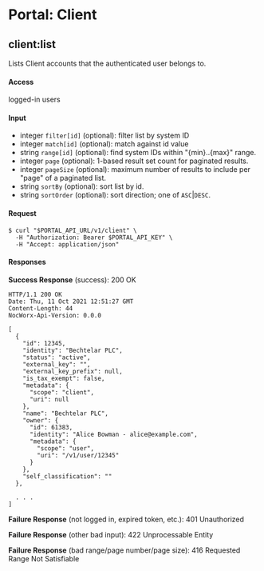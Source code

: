 # Portal: Client

## client:list
Lists Client accounts that the authenticated user belongs to.

#### Access
logged-in users

#### Input
- integer `filter[id]` (optional): filter list by system ID
- integer `match[id]` (optional): match against id value
- string `range[id]` (optional): find system IDs within "{min}..{max}" range.
- integer `page` (optional): 1-based result set count for paginated results.
- integer `pageSize` (optional): maximum number of results to include per "page" of a paginated list.
- string `sortBy` (optional): sort list by id.
- string `sortOrder` (optional): sort direction; one of `ASC`|`DESC`.

#### Request
```
$ curl "$PORTAL_API_URL/v1/client" \
  -H "Authorization: Bearer $PORTAL_API_KEY" \
  -H "Accept: application/json"
```

#### Responses
**Success Response** (success): 200 OK
```
HTTP/1.1 200 OK
Date: Thu, 11 Oct 2021 12:51:27 GMT
Content-Length: 44
NocWorx-Api-Version: 0.0.0

[
  {
    "id": 12345,
    "identity": "Bechtelar PLC",
    "status": "active",
    "external_key": "",
    "external_key_prefix": null,
    "is_tax_exempt": false,
    "metadata": {
      "scope": "client",
      "uri": null
    },
    "name": "Bechtelar PLC",
    "owner": {
      "id": 61383,
      "identity": "Alice Bowman - alice@example.com",
      "metadata": {
        "scope": "user",
        "uri": "/v1/user/12345"
      }
    },
    "self_classification": ""
  },
  
  . . .
]
```

**Failure Response** (not logged in, expired token, etc.): 401 Unauthorized

**Failure Response** (other bad input): 422 Unprocessable Entity

**Failure Response** (bad range/page number/page size): 416 Requested Range Not Satisfiable
